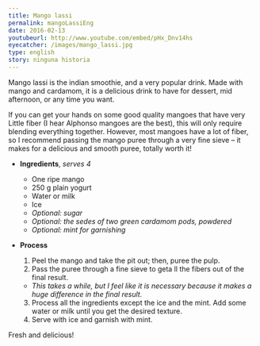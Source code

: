 ```yaml
---
title: Mango lassi 
permalink: mangoLassiEng
date: 2016-02-13
youtubeurl: http://www.youtube.com/embed/pHx_Dnv14hs
eyecatcher: /images/mango_lassi.jpg
type: english
story: ninguna historia
---
```


Mango lassi is the indian smoothie, and a very popular drink. Made with mango and cardamom, it is a delicious drink to have for dessert, mid afternoon, or any time you want. 


If you can get your hands on some good quality mangoes that have very Little fiber (I hear Alphonso mangoes are the best), this will only require blending everything together. However, most mangoes have a lot of fiber, so I recommend passing the mango puree through a very fine sieve – it makes for a delicious and smooth puree, totally worth it!

* **Ingredients**, _serves 4_
  * One ripe mango
  * 250 g plain yogurt
  * Water or milk
  * Ice
  * _Optional: sugar_
  * _Optional: the sedes of two green cardamom pods, powdered_
  * _Optional: mint for garnishing_

* **Process**
  1. Peel the mango and take the pit out; then, puree the pulp. 
  2. Pass the puree through a fine sieve to geta ll the fibers out of the final result. 
   - _This takes a while, but I feel like it is necessary because it makes a huge difference in the final result._
  3. Process all the ingredients except the ice and the mint. Add some water or milk until you get the desired texture. 
  4. Serve with ice and garnish with mint.

Fresh and delicious! 
